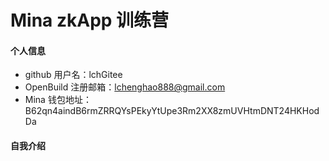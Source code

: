 # Mina zkApp 训练营

#### 个人信息

- github 用户名：lchGitee
- OpenBuild 注册邮箱：lchenghao888@gmail.com
- Mina 钱包地址：B62qn4aindB6rmZRRQYsPEkyYtUpe3Rm2XX8zmUVHtmDNT24HKHodDa

#### 自我介绍
